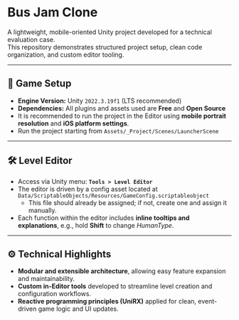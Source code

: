# Bus Jam Clone

A lightweight, mobile-oriented Unity project developed for a technical evaluation case.  
This repository demonstrates structured project setup, clean code organization, and custom editor tooling.

---

## 🧩 Game Setup
- **Engine Version:** Unity `2022.3.19f1` (LTS recommended)  
- **Dependencies:** All plugins and assets used are **Free** and **Open Source**  
- It is recommended to run the project in the Editor using **mobile portrait resolution** and **iOS platform settings**.  
- Run the project starting from `Assets/_Project/Scenes/LauncherScene`

---

## 🛠️ Level Editor
- Access via Unity menu: **`Tools > Level Editor`**  
- The editor is driven by a config asset located at  
  `Data/ScriptableObjects/Resources/GameConfig.scriptableobject`  
  - This file should already be assigned; if not, create one and assign it manually.  
- Each function within the editor includes **inline tooltips and explanations**, e.g., hold **Shift** to change *HumanType*.

---

## ⚙️ Technical Highlights
- **Modular and extensible architecture**, allowing easy feature expansion and maintainability.  
- **Custom in-Editor tools** developed to streamline level creation and configuration workflows.  
- **Reactive programming principles (UniRX)** applied for clean, event-driven game logic and UI updates.
